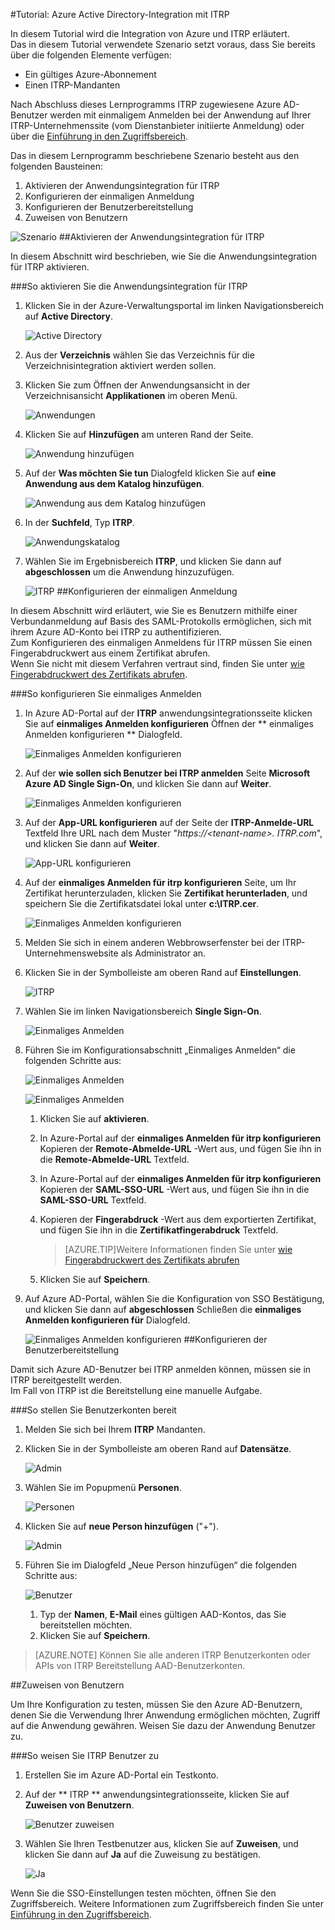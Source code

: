 <properties
    pageTitle="Tutorial: Azure Active Directory-Integration mit ITRP | Microsoft Azure" 
    description="Hier erfahren Sie, wie Sie ITRP mit Azure Active Directory verwenden können, um einmaliges Anmelden, automatisierte Bereitstellung und vieles mehr zu ermöglichen." 
    services="active-directory" 
    authors="markusvi"  
    documentationCenter="na" 
    manager="stevenpo"/>
<tags 
    ms.service="active-directory" 
    ms.devlang="na" 
    ms.topic="article" 
    ms.tgt_pltfrm="na" 
    ms.workload="identity" 
    ms.date="10/20/2015" 
    ms.author="markvi" />

#Tutorial: Azure Active Directory-Integration mit ITRP
  
In diesem Tutorial wird die Integration von Azure und ITRP erläutert.  
Das in diesem Tutorial verwendete Szenario setzt voraus, dass Sie bereits über die folgenden Elemente verfügen:

-   Ein gültiges Azure-Abonnement
-   Einen ITRP-Mandanten
  
Nach Abschluss dieses Lernprogramms ITRP zugewiesene Azure AD-Benutzer werden mit einmaligem Anmelden bei der Anwendung auf Ihrer ITRP-Unternehmenssite (vom Dienstanbieter initiierte Anmeldung) oder über die [Einführung in den Zugriffsbereich](active-directory-saas-access-panel-introduction.md).
  
Das in diesem Lernprogramm beschriebene Szenario besteht aus den folgenden Bausteinen:

1.  Aktivieren der Anwendungsintegration für ITRP
2.  Konfigurieren der einmaligen Anmeldung
3.  Konfigurieren der Benutzerbereitstellung
4.  Zuweisen von Benutzern

![Szenario](./media/active-directory-saas-itrp-tutorial/IC775551.png "Scenario")
##Aktivieren der Anwendungsintegration für ITRP
  
In diesem Abschnitt wird beschrieben, wie Sie die Anwendungsintegration für ITRP aktivieren.

###So aktivieren Sie die Anwendungsintegration für ITRP

1.  Klicken Sie in der Azure-Verwaltungsportal im linken Navigationsbereich auf **Active Directory**.

    ![Active Directory](./media/active-directory-saas-itrp-tutorial/IC700993.png "Active Directory")

2.  Aus der **Verzeichnis** wählen Sie das Verzeichnis für die Verzeichnisintegration aktiviert werden sollen.

3.  Klicken Sie zum Öffnen der Anwendungsansicht in der Verzeichnisansicht **Applikationen** im oberen Menü.

    ![Anwendungen](./media/active-directory-saas-itrp-tutorial/IC700994.png "Applications")

4.  Klicken Sie auf **Hinzufügen** am unteren Rand der Seite.

    ![Anwendung hinzufügen](./media/active-directory-saas-itrp-tutorial/IC749321.png "Add application")

5.  Auf der **Was möchten Sie tun** Dialogfeld klicken Sie auf **eine Anwendung aus dem Katalog hinzufügen**.

    ![Anwendung aus dem Katalog hinzufügen](./media/active-directory-saas-itrp-tutorial/IC749322.png "Add an application from gallerry")

6.  In der **Suchfeld**, Typ **ITRP**.

    ![Anwendungskatalog](./media/active-directory-saas-itrp-tutorial/IC775565.png "Application Gallery")

7.  Wählen Sie im Ergebnisbereich **ITRP**, und klicken Sie dann auf **abgeschlossen** um die Anwendung hinzuzufügen.

    ![ITRP](./media/active-directory-saas-itrp-tutorial/IC775566.png "ITRP")
##Konfigurieren der einmaligen Anmeldung
  
In diesem Abschnitt wird erläutert, wie Sie es Benutzern mithilfe einer Verbundanmeldung auf Basis des SAML-Protokolls ermöglichen, sich mit ihrem Azure AD-Konto bei ITRP zu authentifizieren.  
Zum Konfigurieren des einmaligen Anmeldens für ITRP müssen Sie einen Fingerabdruckwert aus einem Zertifikat abrufen.  
Wenn Sie nicht mit diesem Verfahren vertraut sind, finden Sie unter [wie Fingerabdruckwert des Zertifikats abrufen](http://youtu.be/YKQF266SAxI).

###So konfigurieren Sie einmaliges Anmelden

1.  In Azure AD-Portal auf der **ITRP** anwendungsintegrationsseite klicken Sie auf **einmaliges Anmelden konfigurieren** Öffnen der ** einmaliges Anmelden konfigurieren ** Dialogfeld.

    ![Einmaliges Anmelden konfigurieren](./media/active-directory-saas-itrp-tutorial/IC771709.png "Configure single sign-on")

2.  Auf der **wie sollen sich Benutzer bei ITRP anmelden** Seite **Microsoft Azure AD Single Sign-On**, und klicken Sie dann auf **Weiter**.

    ![Einmaliges Anmelden konfigurieren](./media/active-directory-saas-itrp-tutorial/IC775567.png "Configure Single Sign-On")

3.  Auf der **App-URL konfigurieren** auf der Seite der **ITRP-Anmelde-URL** Textfeld Ihre URL nach dem Muster "*https://\<tenant-name\>. ITRP.com*", und klicken Sie dann auf **Weiter**.

    ![App-URL konfigurieren](./media/active-directory-saas-itrp-tutorial/IC775568.png "Configure App URL")

4.  Auf der **einmaliges Anmelden für itrp konfigurieren** Seite, um Ihr Zertifikat herunterzuladen, klicken Sie **Zertifikat herunterladen**, und speichern Sie die Zertifikatsdatei lokal unter **c:\\ITRP.cer**.

    ![Einmaliges Anmelden konfigurieren](./media/active-directory-saas-itrp-tutorial/IC775569.png "Configure Single Sign-On")

5.  Melden Sie sich in einem anderen Webbrowserfenster bei der ITRP-Unternehmenswebsite als Administrator an.

6.  Klicken Sie in der Symbolleiste am oberen Rand auf **Einstellungen**.

    ![ITRP](./media/active-directory-saas-itrp-tutorial/IC775570.png "ITRP")

7.  Wählen Sie im linken Navigationsbereich **Single Sign-On**.

    ![Einmaliges Anmelden](./media/active-directory-saas-itrp-tutorial/IC775571.png "Single Sign-On")

8.  Führen Sie im Konfigurationsabschnitt „Einmaliges Anmelden“ die folgenden Schritte aus:

    ![Einmaliges Anmelden](./media/active-directory-saas-itrp-tutorial/IC775572.png "Single Sign-On")

    ![Einmaliges Anmelden](./media/active-directory-saas-itrp-tutorial/IC775573.png "Single Sign-On")

    1.  Klicken Sie auf **aktivieren**.
    2.  In Azure-Portal auf der **einmaliges Anmelden für itrp konfigurieren** Kopieren der **Remote-Abmelde-URL** -Wert aus, und fügen Sie ihn in die **Remote-Abmelde-URL** Textfeld.
    3.  In Azure-Portal auf der **einmaliges Anmelden für itrp konfigurieren** Kopieren der **SAML-SSO-URL** -Wert aus, und fügen Sie ihn in die **SAML-SSO-URL** Textfeld.
    4.  Kopieren der **Fingerabdruck** -Wert aus dem exportierten Zertifikat, und fügen Sie ihn in die **Zertifikatfingerabdruck** Textfeld.
        
        >[AZURE.TIP]Weitere Informationen finden Sie unter [wie Fingerabdruckwert des Zertifikats abrufen](http://youtu.be/YKQF266SAxI)

    5.  Klicken Sie auf **Speichern**.

9.  Auf Azure AD-Portal, wählen Sie die Konfiguration von SSO Bestätigung, und klicken Sie dann auf **abgeschlossen** Schließen die **einmaliges Anmelden konfigurieren für** Dialogfeld.

    ![Einmaliges Anmelden konfigurieren](./media/active-directory-saas-itrp-tutorial/IC775574.png "Configure Single Sign-On")
##Konfigurieren der Benutzerbereitstellung
  
Damit sich Azure AD-Benutzer bei ITRP anmelden können, müssen sie in ITRP bereitgestellt werden.  
Im Fall von ITRP ist die Bereitstellung eine manuelle Aufgabe.

###So stellen Sie Benutzerkonten bereit

1.  Melden Sie sich bei Ihrem **ITRP** Mandanten.

2.  Klicken Sie in der Symbolleiste am oberen Rand auf **Datensätze**.

    ![Admin](./media/active-directory-saas-itrp-tutorial/IC775575.png "Admin")

3.  Wählen Sie im Popupmenü **Personen**.

    ![Personen](./media/active-directory-saas-itrp-tutorial/IC775587.png "People")

4.  Klicken Sie auf **neue Person hinzufügen** ("+").

    ![Admin](./media/active-directory-saas-itrp-tutorial/IC775576.png "Admin")

5.  Führen Sie im Dialogfeld „Neue Person hinzufügen“ die folgenden Schritte aus:

    ![Benutzer](./media/active-directory-saas-itrp-tutorial/IC775577.png "User")

    1.  Typ der **Namen**, **E-Mail** eines gültigen AAD-Kontos, das Sie bereitstellen möchten.
    2.  Klicken Sie auf **Speichern**.

>[AZURE.NOTE] Können Sie alle anderen ITRP Benutzerkonten oder APIs von ITRP Bereitstellung AAD-Benutzerkonten.

##Zuweisen von Benutzern
  
Um Ihre Konfiguration zu testen, müssen Sie den Azure AD-Benutzern, denen Sie die Verwendung Ihrer Anwendung ermöglichen möchten, Zugriff auf die Anwendung gewähren. Weisen Sie dazu der Anwendung Benutzer zu.

###So weisen Sie ITRP Benutzer zu

1.  Erstellen Sie im Azure AD-Portal ein Testkonto.

2.  Auf der ** ITRP ** anwendungsintegrationsseite, klicken Sie auf **Zuweisen von Benutzern**.

    ![Benutzer zuweisen](./media/active-directory-saas-itrp-tutorial/IC775588.png "Assign Users")

3.  Wählen Sie Ihren Testbenutzer aus, klicken Sie auf **Zuweisen**, und klicken Sie dann auf **Ja** auf die Zuweisung zu bestätigen.

    ![Ja](./media/active-directory-saas-itrp-tutorial/IC767830.png "Yes")
  
Wenn Sie die SSO-Einstellungen testen möchten, öffnen Sie den Zugriffsbereich. Weitere Informationen zum Zugriffsbereich finden Sie unter [Einführung in den Zugriffsbereich](active-directory-saas-access-panel-introduction.md).

